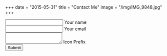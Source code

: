 +++
date = "2015-05-31"
title = "Contact Me"
image = "/img/IMG_9848.jpg"
+++


<div class="card-block">
<form action="//formspree.io/christian@cacolglazier.com" method="POST">
    <div class="md-form">
        <i class="fa fa-user prefix"></i>
        <input type="text" id="form3" name="name" class="form-control">
        <label for="form3">Your name</label>
    </div>
    <div class="md-form">
        <i class="fa fa-envelope prefix"></i>
        <input type="text" id="form2" name="_replyto" class="form-control">
        <label for="form2">Your email</label>
    </div>
    <div class="md-form">
        <i class="fa fa-pencil prefix"></i>
        <textarea type="text" name="message" id="form8" class="md-textarea"></textarea>
        <label for="form8">Icon Prefix</label>
    </div>
    <div class="text-center">
        <button type="s" class="btn btn-cyan" value="Send">Submit</button>
    </div>
</form>
</div>
